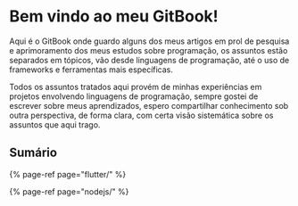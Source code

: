 # Bem vindo ao meu GitBook!

Aqui é o GitBook onde guardo alguns dos meus artigos em prol de pesquisa e aprimoramento dos meus estudos sobre programação, os assuntos estão separados em tópicos, vão desde linguagens de programação, até o uso de frameworks e ferramentas mais específicas.

Todos os assuntos tratados aqui provém de minhas experiências em projetos envolvendo linguagens de programação, sempre gostei de escrever sobre meus aprendizados, espero compartilhar conhecimento sob outra perspectiva, de forma clara, com certa visão sistemática sobre os assuntos que aqui trago.

## Sumário

{% page-ref page="flutter/" %}

{% page-ref page="nodejs/" %}

